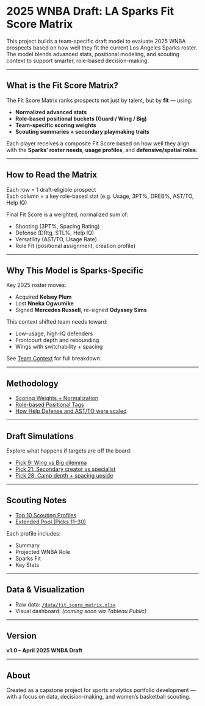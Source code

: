 # 2025 WNBA Draft: LA Sparks Fit Score Matrix

This project builds a team-specific draft model to evaluate 2025 WNBA prospects based on how well they fit the current Los Angeles Sparks roster. The model blends advanced stats, positional modeling, and scouting context to support smarter, role-based decision-making.

---

## What is the Fit Score Matrix?

The Fit Score Matrix ranks prospects not just by talent, but by **fit** — using:

- **Normalized advanced stats**
- **Role-based positional buckets (Guard / Wing / Big)**
- **Team-specific scoring weights**
- **Scouting summaries + secondary playmaking traits**

Each player receives a composite Fit Score based on how well they align with the **Sparks’ roster needs**, **usage profiles**, and **defensive/spatial roles**.

---

## How to Read the Matrix

Each row = 1 draft-eligible prospect  
Each column = a key role-based stat (e.g. Usage, 3PT%, DREB%, AST/TO, Help IQ)

Final Fit Score is a weighted, normalized sum of:

- Shooting (3PT%, Spacing Rating)
- Defense (DRtg, STL%, Help IQ)
- Versatility (AST/TO, Usage Rate)
- Role Fit (positional assignment, creation profile)

---

## Why This Model is Sparks-Specific

Key 2025 roster moves:

- Acquired **Kelsey Plum**
- Lost **Nneka Ogwumike**
- Signed **Mercedes Russell**, re-signed **Odyssey Sims**

This context shifted team needs toward:

- Low-usage, high-IQ defenders
- Frontcourt depth and rebounding
- Wings with switchability + spacing

See [Team Context](./team_context.md) for full breakdown.

---

## Methodology

- [Scoring Weights + Normalization](./methodology.md)
- [Role-based Positional Tags](./scouting/)
- [How Help Defense and AST/TO were scaled](./methodology.md#normalization-formula)

---

## Draft Simulations

Explore what happens if targets are off the board:

- [Pick 9: Wing vs Big dilemma](./simulations.md)
- [Pick 21: Secondary creator vs specialist](./simulations.md#second-round-pick-21-targets)
- [Pick 28: Camp depth + spacing upside](./simulations.md#third-round-pick-28-targets)

---

## Scouting Notes

- [Top 10 Scouting Profiles](./scouting/)
- [Extended Pool (Picks 11–30)](./scouting/extended_pool.md)

Each profile includes:
- Summary
- Projected WNBA Role
- Sparks Fit
- Key Stats

---

## Data & Visualization

- Raw data: [`/data/fit_score_matrix.xlsx`](./data/fit_score_matrix.xlsx)
- Visual dashboard: *(coming soon via Tableau Public)*

---

## Version

**v1.0 – April 2025 WNBA Draft**

---

## About

Created as a capstone project for sports analytics portfolio development — with a focus on data, decision-making, and women’s basketball scouting.

